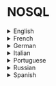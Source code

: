 # NOSQL

<details>
  <summary>English</summary>
  
  ### Materials
- [Search Data Management](https://searchdatamanagement.techtarget.com/definition/NoSQL-Not-Only-SQL)
- [NoSQL](https://en.wikipedia.org/wiki/NoSQL)
- [Mongodb](https://www.mongodb.com/nosql-explained)
- [Amazon](https://aws.amazon.com/nosql/)
- [Couchbase](https://www.couchbase.com/resources/why-nosql)
- [Spring](https://spring.io/understanding/NoSQL)
- [Nosql-database](http://nosql-database.org/)
- [Infoworld](https://www.infoworld.com/article/3240644/nosql/what-is-nosql-nosql-databases-explained.html)
- [Basho](http://basho.com/resources/nosql-databases/)
- [MySQL vs Mongodb](https://medium.com/xplenty-blog/the-sql-vs-nosql-difference-mysql-vs-mongodb-32c9980e67b2)
- [Edx](https://www.edx.org/course/introduction-to-nosql-data-solutions-0)
- [What is Nosql](https://academy.datastax.com/planet-cassandra/what-is-nosql)
- [Geeks for Geeks](https://www.geeksforgeeks.org/introduction-to-nosql/)
- [3pillarglobal](https://www.3pillarglobal.com/insights/exploring-the-different-types-of-nosql-databases)
- [Digital Ocean Tutorials](https://www.digitalocean.com/community/tags/nosql?type=tutorials)
- [The Definitive Guide](https://www.toptal.com/database/the-definitive-guide-to-nosql-databases)
- [Fullstackpython](https://www.fullstackpython.com/no-sql-datastore.html)
- [Nosql Overview](https://www.thoughtworks.com/insights/blog/nosql-databases-overview)
- [Nosql Databases](https://hackolade.com/nosqldb.html)
- [MongoDB Cheat Sheet](https://blog.codecentric.de/files/2012/12/MongoDB-CheatSheet-v1_0.pdf)
- [Big Data and NoSQL](https://pages.iai.uni-bonn.de/behrend_andreas/lehre/FIM/WS16/12%20Big%20Data.pdf)
- [Twitter Hashtag](https://twitter.com/hashtag/nosql?lang=en)
- [Simplilearn](https://www.simplilearn.com/introduction-to-nosql-databases-tutorial-video)
- [Nosql Tapes](http://nosqltapes.com/)
- [W3resource](https://www.w3resource.com/mongodb/nosql.php)
- [Professional NoSQL](https://the-eye.eu/public/Books/IT%20Various/professional_nosql.pdf)
- [Guru99](https://www.guru99.com/nosql-tutorial.html)
- [Javatpoint](https://www.javatpoint.com/nosql-databases)
- [Tutorialspoint Mongodb](https://www.tutorialspoint.com/mongodb/)
- [Mongodb and Python](https://realpython.com/introduction-to-mongodb-and-python/)
- [Introduction to NoSQL and MongoDB](http://www.ccs.neu.edu/home/kathleen/classes/cs3200/20-NoSQLMongoDB.pdf)
- [NOSQL Databases](http://www.christof-strauch.de/nosqldbs)
- [Choosing the Right NOSQL Database](https://faculty.washington.edu/wlloyd/courses/tcss562/papers/ChoosingTheRightNoSQLDatabaseForTheJob-AQualityAttributeEvaluation.pdf)
- [NoSQL DBs](https://pdfs.semanticscholar.org/773e/9e98d42f395864baecf6e87a9c7ded1f36e6.pdf)
- [An Introduction to NoSQL Databases](http://pages.di.unipi.it/turini/Basi%20di%20Dati/Slides/11.NoSQL-slides.pdf)
- [A Comparison of SQL and NoSQL Databases](http://metadata-standards.org/Document-library/Documents-by-number/WG2-N1501-N1550/WG2_N1537_SQL_Standard_and_NoSQL_Databases%202011-05.pdf)
- [NoSQL Dbases](https://circabc.europa.eu/sd/a/51c3ae57-204a-430d-afe7-d0e827c7df0a/Day%202-01-NoSQL%20DB.pdf)
- [NoSQL Greg Burd](https://www.usenix.org/legacy/publications/login/2011-10/openpdfs/Burd.pdf)
- [Intro to NoSQL](http://user.it.uu.se/~torer/kurser/dbt/NoSQLDatabases.pdf)
- [NoSQL DB Technologies](https://core.ac.uk/download/pdf/55333675.pdf)
- [An Introduction to NoSQL Databases](https://www.youtube.com/watch?v=uD3p_rZPBUQ)
- [SQL vs NoSQL](https://www.youtube.com/watch?v=ZS_kXvOeQ5Y)
- [Introduction to NoSQL](https://www.youtube.com/watch?v=qI_g07C_Q5I)
- [MongoDB in 30 Minutes](https://www.youtube.com/watch?v=pWbMrx5rVBE)
- [NoSQL and JSON](https://www.youtube.com/watch?v=-D3dmMfQ9p0)
- [MongoDB Tutorial](https://www.youtube.com/watch?v=9OPP_1eAENg&amp;list=PL4cUxeGkcC9jpvoYriLI0bY8DOgWZfi6u)
- [MongoDB Course](https://www.youtube.com/watch?v=vb8xZ-bvxbg&amp;list=PLLAZ4kZ9dFpOFJ9JcVW9u4PlSWO-VFoao)
</details>

<details>
  <summary>French</summary>
  
  ### Materials
- [OpenClassRooms](https://openclassrooms.com/fr/courses/4462426-maitrisez-les-bases-de-donnees-nosql)
- [Qu'est ce que le NoSQL](https://www.grafikart.fr/blog/sql-nosql)
- [Les bases de données NoSQL](https://www.eyrolles.com/Chapitres/9782212141559/9782212141559.pdf)
- [NoSQL](https://www.labri.fr/perso/guibert/DocumentsEnseignement/NoSQL.pdf)
- [Introduction NOSQL](http://www.lsis.org/espinasseb/Supports/BD/BD_NOSQL-4p.pdf)
- [Bases de Données NoSQL](http://www-connex.lip6.fr/~denoyer/wordpress/wp-content/uploads/2015/01/20142015_li328_nosql.pdf)
- [Introduction au NoSQL](https://stph.scenari-community.org/idl-bd/idl-nosql.pdf)
- [Les Bases de Données NoSQL](https://fc.isima.fr/~lacomme/NoSQL/chapitre_gratuit/chapitre3_apres_fusion.pdf)
- [L'Avenir du NoSQL](http://www.leonardmeyer.com/wp-content/uploads/2014/06/avenirDuNoSQL.pdf)
</details>

<details>
  <summary>German</summary>
  
  ### Materials
- [DB-Engines](https://db-engines.com/de/article/NoSQL)
</details>

<details>
  <summary>Italian</summary>
  
  ### Materials
- [SQL e NoSQL](https://www.html.it/articoli/sql-e-nosql-a-documenti-il-confronto/)
- [Guida Mongodb](https://www.html.it/guide/guida-mongodb/)
- [Big Data con i Database NoSQL: un’introduzione pratica](https://www.rackone.it/big-data-con-database-nosql-unintroduzione-pratica/)
- [I database NoSQL](http://www.mokabyte.it/2011/03/nosql-1/)
- [Politecnico di Milano](https://pdfs.semanticscholar.org/5bcf/9e6c1f787e9cfef2a805a0908dd34d324e41.pdf)
- [Corso di Basi di Dati](http://www.cs.unibo.it/difelice/dbsi/slides/pdf/20.pdf)
- [Fulvio Gabana](http://www.fulviogabana.it/data/i-database-nosql)
- [Database NoSQL](http://tesi.cab.unipd.it/44803/1/Tesi_DelPioluogoMatteo.pdf)
</details>

<details>
  <summary>Portuguese</summary>
  
  ### Materials
- [Introdução ao Banco de Dados NOSQL](https://www.devmedia.com.br/introducao-aos-bancos-de-dados-nosql/26044)
- [Banco de Dados Nosql](http://wiki.icmc.usp.br/images/1/18/SCC0542012017noSQL.pdf)
- [Caelum Blog](http://blog.caelum.com.br/bancos-de-dados-nao-relacionais-e-o-movimento-nosql/)
- [Nosql Visão Geral](https://imasters.com.br/banco-de-dados/bancos-de-dados-nosql-uma-visao-geral)
- [Mongodb Guia Básico](https://e-tinet.com/linux/mongodb/)
- [Bancos de Dados NoSQL](http://data.ime.usp.br/sbbd2012/artigos/pdfs/sbbd_min_01.pdf)
- [Apresentação NoSQL](http://www.pecs.uema.br/wp-content/uploads/2017/05/BDnoSQL.pdf)
- [Estudo NoSQL](http://bdm.unb.br/bitstream/10483/7927/1/2014_RodrigoCardosoAniceto_ReneFreireXavier.pdf)
- [SQL x NOSQL](http://www.cin.ufpe.br/~tg/2014-2/mapmf.pdf)
- [NoSQL uma Breve Introdução](http://cursos.unipampa.edu.br/cursos/engenhariadesoftware/files/2015/10/nosql-palestraSBC.pdf)
</details>

<details>
  <summary>Russian</summary>
  
  ### Materials
- [Devacademy.ru](http://devacademy.ru/posts/nosql/)
- [SQL vs NoSQL](https://tproger.ru/translations/sql-nosql-database-models/)
</details>

<details>
  <summary>Spanish</summary>
  
  ### Materials
- [Qué és una Base de Datos NoSQL](https://blogs.oracle.com/spain/qu-es-una-base-de-datos-nosql)
- [Guía Definitiva](https://blog.pandorafms.org/es/bases-de-datos-nosql/)
- [Bases de Datos NOSQL](https://www.acens.com/wp-content/images/2014/02/bbdd-nosql-wp-acens.pdf)
- [Fundamentos NoSQL](https://www.campusmvp.es/recursos/post/Fundamentos-de-bases-de-datos-NoSQL-MongoDB.aspx)
- [NoSQL: Arquitectura y Ejemplos](https://e-archivo.uc3m.es/bitstream/handle/10016/22895/PFC_raul_herranz_gomez_2014.pdf)
- [Base de Datos NoSQL](https://www.tamps.cinvestav.mx/~fpech/ddb/files/slides/nosql.pdf)
- [Introducción: NOSQL](https://ocw.unican.es/pluginfile.php/2396/course/section/2473/Tema%201.%20NoSQL%20introduccio%CC%81n.pdf)
- [NoSQL CITIUS](https://citius.usc.es/sites/default/files/formacion/BD&amp;DS_DiegoLopezdeIpina.pdf)
- [Tesina de Licenciatura](http://sedici.unlp.edu.ar/bitstream/handle/10915/48085/Documento_completo__.pdf?sequence=1)
- [MongoDB Proyecto](http://informatica.gonzalonazareno.org/proyectos/2013-14/mams.pdf)
</details>